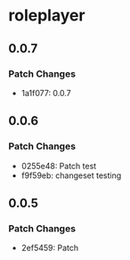 # roleplayer

## 0.0.7

### Patch Changes

- 1a1f077: 0.0.7

## 0.0.6

### Patch Changes

- 0255e48: Patch test
- f9f59eb: changeset testing

## 0.0.5

### Patch Changes

- 2ef5459: Patch
